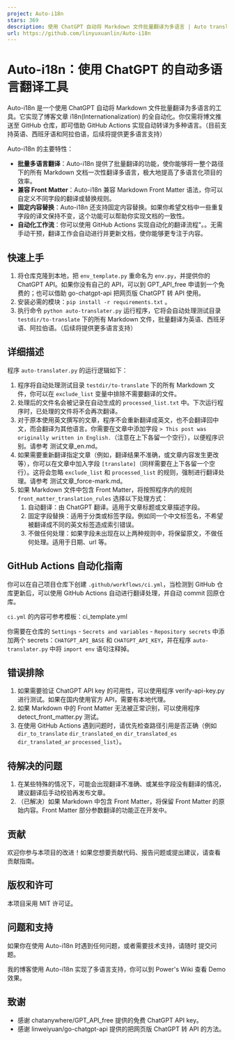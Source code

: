 ```yaml
---
project: Auto-i18n
stars: 369
description: 使用 ChatGPT 自动将 Markdown 文件批量翻译为多语言 | Auto translate Markdown files to multi languages using ChatGPT
url: https://github.com/linyuxuanlin/Auto-i18n
---
```


Auto-i18n：使用 ChatGPT 的自动多语言翻译工具
===============================

Auto-i18n 是一个使用 ChatGPT 自动将 Markdown 文件批量翻译为多语言的工具。它实现了博客文章 i18n(Internationalization) 的全自动化。你仅需将博文推送至 GitHub 仓库，即可借助 GitHub Actions 实现自动转译为多种语言。（目前支持英语、西班牙语和阿拉伯语，后续将提供更多语言支持）

Auto-i18n 的主要特性：

-   **批量多语言翻译**：Auto-i18n 提供了批量翻译的功能，使你能够将一整个路径下的所有 Markdown 文档一次性翻译多语言，极大地提高了多语言化项目的效率。
-   **兼容 Front Matter**：Auto-i18n 兼容 Markdown Front Matter 语法，你可以自定义不同字段的翻译或替换规则。
-   **固定内容替换**：Auto-i18n 还支持固定内容替换。如果你希望文档中一些重复字段的译文保持不变，这个功能可以帮助你实现文档的一致性。
-   **自动化工作流**：你可以使用 GitHub Actions 实现自动化的翻译流程"。。无需手动干预，翻译工作会自动进行并更新文档，使你能够更专注于内容。

快速上手
----

1.  将仓库克隆到本地，把 `env_template.py` 重命名为 `env.py`，并提供你的 ChatGPT API。如果你没有自己的 API，可以到 GPT\_API\_free 申请到一个免费的；也可以借助 go-chatgpt-api 把网页版 ChatGPT 转 API 使用。
2.  安装必需的模块：`pip install -r requirements.txt` 。
3.  执行命令 `python auto-translater.py` 运行程序，它将会自动处理测试目录 `testdir/to-translate` 下的所有 Markdown 文件，批量翻译为英语、西班牙语、阿拉伯语。（后续将提供更多语言支持）

详细描述
----

程序 `auto-translater.py` 的运行逻辑如下：

1.  程序将自动处理测试目录 `testdir/to-translate` 下的所有 Markdown 文件，你可以在 `exclude_list` 变量中排除不需要翻译的文件。
2.  处理后的文件名会被记录在自动生成的 `processed_list.txt` 中。下次运行程序时，已处理的文件将不会再次翻译。
3.  对于原本使用英文撰写的文章，程序不会重新翻译成英文，也不会翻译回中文，而会翻译为其他语言。你需要在文章中添加字段 `> This post was originally written in English.`（注意在上下各留一个空行），以便程序识别。请参考 测试文章\_en.md。
4.  如果需要重新翻译指定文章（例如，翻译结果不准确，或文章内容发生更改等），你可以在文章中加入字段 `[translate]`（同样需要在上下各留一个空行）。这将会忽略 `exclude_list` 和 `processed_list` 的规则，强制进行翻译处理。请参考 测试文章\_force-mark.md。
5.  如果 Markdown 文件中包含 Front Matter，将按照程序内的规则 `front_matter_translation_rules` 选择以下处理方式：
    1.  自动翻译：由 ChatGPT 翻译。适用于文章标题或文章描述字段。
    2.  固定字段替换：适用于分类或标签字段。例如同一个中文标签名，不希望被翻译成不同的英文标签造成索引错误。
    3.  不做任何处理：如果字段未出现在以上两种规则中，将保留原文，不做任何处理。适用于日期、url 等。

GitHub Actions 自动化指南
--------------------

你可以在自己项目仓库下创建 `.github/workflows/ci.yml`，当检测到 GitHub 仓库更新后，可以使用 GitHub Actions 自动进行翻译处理，并自动 commit 回原仓库。

`ci.yml` 的内容可参考模板：ci\_template.yml

你需要在仓库的 `Settings` - `Secrets and variables` - `Repository secrets` 中添加两个 secrets：`CHATGPT_API_BASE` 和 `CHATGPT_API_KEY`，并在程序 `auto-translater.py` 中将 `import env` 语句注释掉。

错误排除
----

1.  如果需要验证 ChatGPT API key 的可用性，可以使用程序 verify-api-key.py 进行测试。如果在国内使用官方 API，需要有本地代理。
2.  如果 Markdown 中的 Front Matter 无法被正常识别，可以使用程序 detect\_front\_matter.py 测试。
3.  在使用 GitHub Actions 遇到问题时，请优先检查路径引用是否正确（例如 `dir_to_translate` `dir_translated_en` `dir_translated_es` `dir_translated_ar` `processed_list`）。

待解决的问题
------

1.  在某些特殊的情况下，可能会出现翻译不准确、或某些字段没有翻译的情况，建议翻译后手动校验再发布文章。
2.  （已解决）如果 Markdown 中包含 Front Matter，将保留 Front Matter 的原始内容。Front Matter 部分参数翻译的功能正在开发中。

贡献
--

欢迎你参与本项目的改进！如果您想要贡献代码、报告问题或提出建议，请查看 贡献指南。

版权和许可
-----

本项目采用 MIT 许可证。

问题和支持
-----

如果你在使用 Auto-i18n 时遇到任何问题，或者需要技术支持，请随时 提交问题。

我的博客使用 Auto-i18n 实现了多语言支持，你可以到 Power's Wiki 查看 Demo 效果。

致谢
--

-   感谢 chatanywhere/GPT\_API\_free 提供的免费 ChatGPT API key。
-   感谢 linweiyuan/go-chatgpt-api 提供的把网页版 ChatGPT 转 API 的方法。
